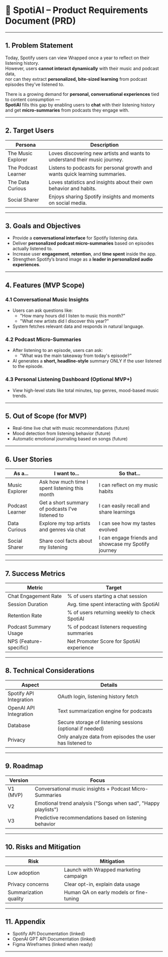 # 🎵 SpotiAI – Product Requirements Document (PRD)

---

## 1. Problem Statement
Today, Spotify users can view Wrapped once a year to reflect on their listening history.  
However, users **cannot interact dynamically** with their music and podcast data,  
nor can they extract **personalized, bite-sized learning** from podcast episodes they’ve listened to.

There is a growing demand for **personal, conversational experiences** tied to content consumption —  
**SpotiAI** fills this gap by enabling users to **chat** with their listening history and get **micro-summaries** from podcasts they engage with.

---

## 2. Target Users
| Persona | Description |
|---------|-------------|
| The Music Explorer | Loves discovering new artists and wants to understand their music journey. |
| The Podcast Learner | Listens to podcasts for personal growth and wants quick learning summaries. |
| The Data Curious | Loves statistics and insights about their own behavior and habits. |
| Social Sharer | Enjoys sharing Spotify insights and moments on social media. |

---

## 3. Goals and Objectives
- Provide a **conversational interface** for Spotify listening data.
- Deliver **personalized podcast micro-summaries** based on episodes actually listened to.
- Increase user **engagement**, **retention**, and **time spent** inside the app.
- Strengthen Spotify’s brand image as a **leader in personalized audio experiences**.

---

## 4. Features (MVP Scope)

### 4.1 Conversational Music Insights
- Users can ask questions like:
  - "How many hours did I listen to music this month?"
  - "What new artists did I discover this year?"
- System fetches relevant data and responds in natural language.

### 4.2 Podcast Micro-Summaries
- After listening to an episode, users can ask:
  - "What was the main takeaway from today's episode?"
- AI generates a **short, headline-style** summary ONLY if the user listened to the episode.

### 4.3 Personal Listening Dashboard (Optional MVP+)
- View high-level stats like total minutes, top genres, mood-based music trends.

---

## 5. Out of Scope (for MVP)
- Real-time live chat with music recommendations (future)
- Mood detection from listening behavior (future)
- Automatic emotional journaling based on songs (future)

---

## 6. User Stories

| As a... | I want to... | So that... |
|---------|--------------|------------|
| Music Explorer | Ask how much time I spent listening this month | I can reflect on my music habits |
| Podcast Learner | Get a short summary of podcasts I've listened to | I can easily recall and share learnings |
| Data Curious | Explore my top artists and genres via chat | I can see how my tastes evolved |
| Social Sharer | Share cool facts about my listening | I can engage friends and showcase my Spotify journey |

---

## 7. Success Metrics

| Metric | Target |
|--------|--------|
| Chat Engagement Rate | % of users starting a chat session |
| Session Duration | Avg. time spent interacting with SpotiAI |
| Retention Rate | % of users returning weekly to check SpotiAI |
| Podcast Summary Usage | % of podcast listeners requesting summaries |
| NPS (Feature-specific) | Net Promoter Score for SpotiAI experience |

---

## 8. Technical Considerations

| Aspect | Details |
|--------|---------|
| Spotify API Integration | OAuth login, listening history fetch |
| OpenAI API Integration | Text summarization engine for podcasts |
| Database | Secure storage of listening sessions (optional if needed) |
| Privacy | Only analyze data from episodes the user has listened to |

---

## 9. Roadmap

| Version | Focus |
|---------|-------|
| V1 (MVP) | Conversational music insights + Podcast Micro-Summaries |
| V2 | Emotional trend analysis ("Songs when sad", "Happy playlists") |
| V3 | Predictive recommendations based on listening behavior |

---

## 10. Risks and Mitigation

| Risk | Mitigation |
|------|------------|
| Low adoption | Launch with Wrapped marketing campaign |
| Privacy concerns | Clear opt-in, explain data usage |
| Summarization quality | Human QA on early models or fine-tuning |

---

## 11. Appendix
- Spotify API Documentation (linked)
- OpenAI GPT API Documentation (linked)
- Figma Wireframes (linked when ready)

---

